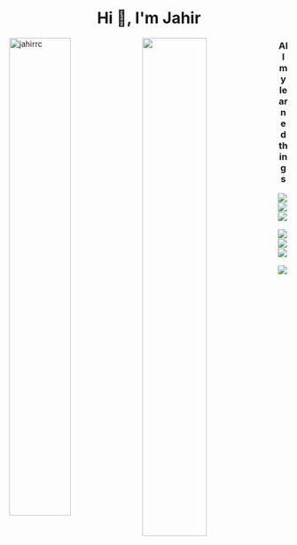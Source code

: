 <h1 align="center">Hi 👋, I'm Jahir</h1>

<img align="left" width="47%" src="https://github-readme-stats.vercel.app/api/top-langs/?username=jahirrc&theme=tokyonight&count_private=true" alt="jahirrc" />
<img align="left" width="48%" src="https://github-readme-stats.vercel.app/api?username=jahirrc&show_icons=true&theme=radical"/>


<h3 align="center">All my learned things</h3>

<img align="left" src="https://img.shields.io/badge/css3-%231572B6.svg?style=for-the-badge&logo=css3&logoColor=white"><br/>
<img align="left" src="https://img.shields.io/badge/html5-%23E34F26.svg?style=for-the-badge&logo=html5&logoColor=white"><br/>
<img align="left" src="https://img.shields.io/badge/javascript-%23323330.svg?style=for-the-badge&logo=javascript&logoColor=%23F7DF1E"><br/>

<img align="left" src="https://img.shields.io/badge/c%23-%23239120.svg?style=for-the-badge&logo=c-sharp&logoColor=white"><br/>
<img align="left" src="https://img.shields.io/badge/php-%23777BB4.svg?style=for-the-badge&logo=php&logoColor=white"><br/>
<img align="left" src="https://img.shields.io/badge/java-%23ED8B00.svg?style=for-the-badge&logo=openjdk&logoColor=white"><br/>

<img align="left" src="https://img.shields.io/badge/mysql-%2300f.svg?style=for-the-badge&logo=mysql&logoColor=white"><br/>
